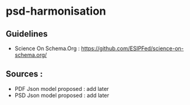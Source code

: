 # psd-harmonisation

## Guidelines 
- Science On Schema.Org : https://github.com/ESIPFed/science-on-schema.org/

## Sources : 
- PDF Json model proposed : add later
- PSD Json model proposed : add later
